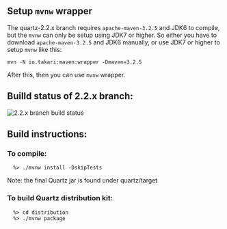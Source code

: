 ## Setup `mvnw` wrapper

The quartz-2.2.x branch requires `apache-maven-3.2.5` and JDK6 to compile, but the `mvnw` can only be setup 
using JDK7 or higher. So either you have to download `apache-maven-3.2.5` and JDK6 manually, or use JDK7 
or higher to setup `mvnw` like this:

	mvn -N io.takari:maven:wrapper -Dmaven=3.2.5

After this, then you can use `mvnw` wrapper.


## Builld status of 2.2.x branch: 
![2.2.x branch build status](https://travis-ci.org/quartz-scheduler/quartz.svg?branch=quartz-2.2.x "2.2.x branch build status")


## Build instructions:

### To compile:
```
  %> ./mvnw install -DskipTests
```

Note:  the final Quartz jar is found under quartz/target 

### To build Quartz distribution kit:
```
  %> cd distribution
  %> ./mvnw package
```

